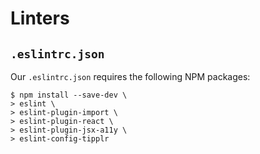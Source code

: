 # Linters

## `.eslintrc.json`

Our `.eslintrc.json` requires the following NPM packages:

```shell
$ npm install --save-dev \
> eslint \
> eslint-plugin-import \
> eslint-plugin-react \
> eslint-plugin-jsx-a11y \
> eslint-config-tipplr
```
